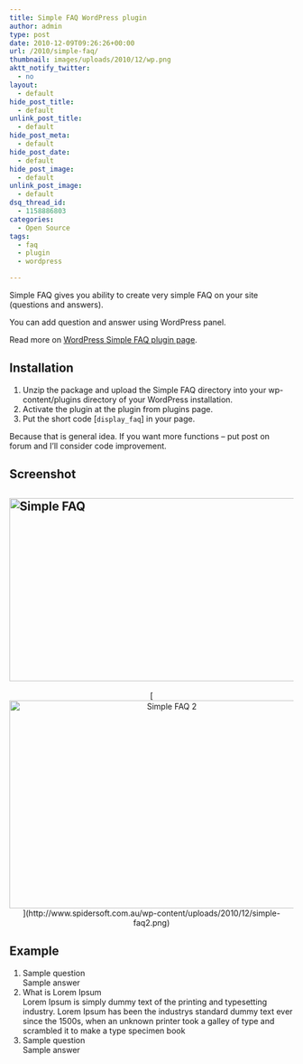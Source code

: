 ```yaml
---
title: Simple FAQ WordPress plugin
author: admin
type: post
date: 2010-12-09T09:26:26+00:00
url: /2010/simple-faq/
thumbnail: images/uploads/2010/12/wp.png
aktt_notify_twitter:
  - no
layout:
  - default
hide_post_title:
  - default
unlink_post_title:
  - default
hide_post_meta:
  - default
hide_post_date:
  - default
hide_post_image:
  - default
unlink_post_image:
  - default
dsq_thread_id:
  - 1158886803
categories:
  - Open Source
tags:
  - faq
  - plugin
  - wordpress

---
```

Simple FAQ gives you ability to create very simple FAQ on your site (questions and answers).

You can add question and answer using WordPress panel.

Read more on [WordPress Simple FAQ plugin page](http://wordpress.org/extend/plugins/simple-faq/).

## Installation

  1. Unzip the package and upload the Simple FAQ directory into your wp-content/plugins directory of your WordPress installation.
  2. Activate the plugin at the plugin from plugins page.
  3. Put the short code [`display_faq`] in your page.

Because that is general idea. If you want more functions &#8211; put post on forum and I&#8217;ll consider code improvement.

## Screenshot

## [<img loading="lazy" class="aligncenter size-medium wp-image-423" title="simple-faq1" src="http://www.spidersoft.com.au/wp-content/uploads/2010/12/simple-faq1.png" alt="Simple FAQ" width="560" height="324" srcset="https://www.spidersoft.com.au/wp-content/uploads/2010/12/simple-faq1.png 806w,images/uploads/2010/12/simple-faq1-320x185.png 320w,images/uploads/2010/12/simple-faq1-560x324.png 560w" sizes="(max-width: 560px) 100vw, 560px" />](http://www.spidersoft.com.au/wp-content/uploads/2010/12/simple-faq1.png)

<p style="text-align: center;">
  [<img loading="lazy" class="aligncenter size-medium wp-image-424" title="simple-faq2" src="http://www.spidersoft.com.au/wp-content/uploads/2010/12/simple-faq2-560x368.png" alt="Simple FAQ 2" width="560" height="368" srcset="https://www.spidersoft.com.au/wp-content/uploads/2010/12/simple-faq2-560x368.png 560w,images/uploads/2010/12/simple-faq2-320x210.png 320w,images/uploads/2010/12/simple-faq2.png 808w" sizes="(max-width: 560px) 100vw, 560px" />](http://www.spidersoft.com.au/wp-content/uploads/2010/12/simple-faq2.png)
</p>

## Example

<ol class="simple-faq">
  <li>
    Sample question<br /><span class="sf-answer">Sample answer</span>
  </li>
  <li>
    What is Lorem Ipsum<br /><span class="sf-answer">Lorem Ipsum is simply dummy text of the printing and typesetting industry. Lorem Ipsum has been the industrys standard dummy text ever since the 1500s, when an unknown printer took a galley of type and scrambled it to make a type specimen book</span>
  </li>
  <li>
    Sample question<br /><span class="sf-answer">Sample answer</span>
  </li>
</ol>